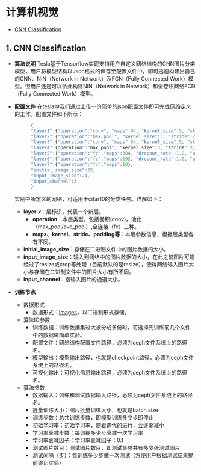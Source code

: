# 计算机视觉

* [CNN Classification](tdw-dl-cv.md#1-word2vec)

## 1. CNN Classification

* **算法说明** Tesla基于Tensorflow实现支持用户自定义网络结构的CNN图片分类模型，用户将模型结构以Json格式的保存至配置文件中，即可迅速构建出自己的CNN、NIN（Network in Network）及FCN（Fully Connected Work）模型。但用户还是可以依此构建NIN（Network in Network）和全卷积网络FCN（Fully Connected Work）模型。
* **配置文件** 在tesla中我们通过上传一份简单的json配置文件即可完成网络定义的工作。配置文件如下所示：

  ```javascript
        {
        "layer1":{"operation":"conv", "maps":64, "kernel_size":5, "stride":1, "padding":"SAME", "activation_func":"relu"},
        "layer2":{"operation":"max_pool", "kernel_size":3, "stride":2, "padding":"SAME"},
        "layer3":{"operation":"conv", "maps":64, "kernel_size":5, "stride":1, "padding":"SAME", "activation_func":"relu"},
        "layer4":{operation":"max_pool", "kernel_size":3, "stride":2, "padding":"SAME"},
        "layer5":{"operation":"fc","maps":384, "dropout_rate":1.0, "activation_func":"relu"},
        "layer6":{"operation":"fc","maps":192, "dropout_rate":1.0, "activation_func":"relu"},
        "layer7":{"operation":"fc","maps":10},
        "initial_image_size":32,
        "input_image_size":24,
        "input_channel":3
        }
  ```

  实例中所定义的网络，可适用于cifar10的分类任务。详解如下：

  * **layer** _**x**_：层标识，代表一个新层。  
    * **operation**：本层类型，包括卷积\(conv\)，池化（max\_pool/ave\_pool）,全连接（fc）三种。  
    * **maps、kernel、stride、padding等**：本层参数信息，根据层类型各有不同。
  * **initial\_image\_size**：存储在二进制文件中的图片数据的大小。
  * **input\_image\_size**：输入到网络中的图片数据的大小，在此之前图片可能经过了resize或crop等处理（目前默认的是resize），使得网络输入图片大小与存储在二进制文件中的图片大小有所不同。  
  * **input\_channel**：指输入图片的通道大小。

* **训练节点**
  * 数据形式
    * 数据形式：[Images](https://github.com/2019210318why-thu/manual/tree/63be01572089bb3687bf294647785c15c0dbfd2b/机器学习/deeplearning/dl_dataformat.md)，以二进制形式存储。   
  * 算法IO参数
    * 训练数据：训练数据集过大被分成多份时，可选择先训练前几个文件中的数据做简单实验。
    * 配置文件：网络结构配置文件路径，必须为ceph文件系统上的路径名。
    * 模型输出：模型输出路径，也就是checkpoint路径，必须为ceph文件系统上的路径名。
    * 可视化输出：可视化信息输出路径，必须为ceph文件系统上的路径名。
  * 算法参数
    * 数据输入：训练和测试数据输入路径，必须为ceph文件系统上的路径名。
    * 批量训练大小：图片批量训练大小，也就是batch size
    * 训练步数：总共训练步数，即模型训练多少步即停止
    * 初始学习率：初始学习率，随着迭代的进行，会逐渐减小
    * 学习率衰减步数：每训练多少步衰减一次学习率
    * 学习率衰减因子：学习率衰减因子：0.1
    * 测试图片数目：测试图片数目，即测试集总共有多少张测试图片
    * 测试间隔（步）：每训练多少步做一次测试（方便用户根据测试结果提前终止实验）

